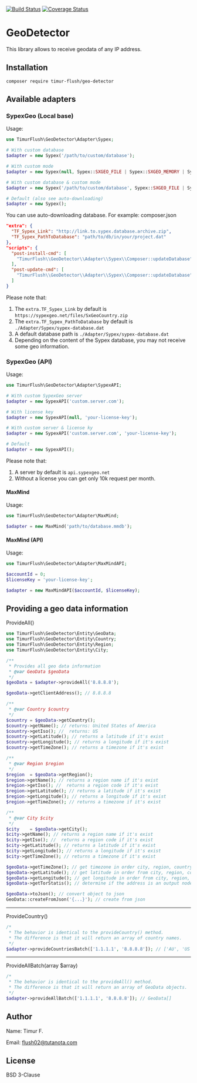 [![Build Status](https://travis-ci.org/TimurFlush/geo-detector.svg?branch=2.x)](https://travis-ci.org/TimurFlush/geo-detector)
[![Coverage Status](https://coveralls.io/repos/github/TimurFlush/geo-detector/badge.svg?branch=2.x)](https://coveralls.io/github/TimurFlush/geo-detector?branch=2.x)


# GeoDetector
This library allows to receive geodata of any IP address. 

## Installation

```shell script
composer require timur-flush/geo-detector
```

## Available adapters

### SypexGeo (Local base)
Usage:
```php
use TimurFlush\GeoDetector\Adapter\Sypex;

# With custom database
$adapter = new Sypex('/path/to/custom/database');

# With custom mode
$adapter = new Sypex(null, Sypex::SXGEO_FILE | Sypex::SXGEO_MEMORY | Sypex::SXGEO_BATCH);

# With custom database & custom mode
$adapter = new Sypex('/path/to/custom/database', Sypex::SXGEO_FILE | Sypex::SXGEO_MEMORY | Sypex::SXGEO_BATCH);

# Default (also see auto-downloading)
$adapter = new Sypex();
```

You can use auto-downloading database. For example: composer.json
```json
"extra": {
  "TF_Sypex_Link": "http://link.to.sypex.database.archive.zip",
  "TF_Sypex_PathToDatabase": "path/to/db/in/your/project.dat"
},
"scripts": {
  "post-install-cmd": [
    "TimurFlush\\GeoDetector\\Adapter\\Sypex\\Composer::updateDatabase"
  ],
  "post-update-cmd": [
    "TimurFlush\\GeoDetector\\Adapter\\Sypex\\Composer::updateDatabase"
  ]
}
```

Please note that:
1. The `extra.TF_Sypex_Link` by default is `https://sypexgeo.net/files/SxGeoCountry.zip`
2. The `extra.TF_Sypex_PathToDatabase` by default is `./Adapter/Sypex/sypex-database.dat`
3. A default database path is `./Adapter/Sypex/sypex-database.dat`
3. Depending on the content of the Sypex database, you may not receive some geo information.

### SypexGeo (API)
Usage:
```php
use TimurFlush\GeoDetector\Adapter\SypexAPI;

# With custom SypexGeo server
$adapter = new SypexAPI('custom.server.com');

# With license key
$adapter = new SypexAPI(null, 'your-license-key');

# With custom server & license ky
$adapter = new SypexAPI('custom.server.com', 'your-license-key');

# Default
$adapter = new SypexAPI();
```

Please note that:
1. A server by default is `api.sypexgeo.net`
2. Without a license you can get only 10k request per month.

#### MaxMind
Usage:
```php
use TimurFlush\GeoDetector\Adapter\MaxMind;

$adapter = new MaxMind('path/to/database.mmdb');
```

#### MaxMind (API)
Usage:
```php
use TimurFlush\GeoDetector\Adapter\MaxMindAPI;

$accountId = 0;
$licenseKey = 'your-license-key';

$adapter = new MaxMindAPI($accountId, $licenseKey);
```

## Providing a geo data information
ProvideAll()
```php
use TimurFlush\GeoDetector\Entity\GeoData;
use TimurFlush\GeoDetector\Entity\Country;
use TimurFlush\GeoDetector\Entity\Region;
use TimurFlush\GeoDetector\Entity\City;

/**
 * Provides all geo data information
 * @var GeoData $geoData 
 */
$geoData = $adapter->provideAll('8.8.8.8');

$geoData->getClientAddress(); // 8.8.8.8

/**
 * @var Country $country 
 */
$country = $geoData->getCountry();
$country->getName(); // returns: United States of America
$country->getIso(); //  returns: US
$country->getLatitude(); // returns a latitude if it's exist
$country->getLongitude(); // returns a longitude if it's exist
$country->getTimeZone(); // returns a timezone if it's exist

/**
 * @var Region $region
 */
$region  = $geoData->getRegion();
$region->getName(); // returns a region name if it's exist
$region->getIso(); //  returns a region code if it's exist 
$region->getLatitude(); // returns a latitude if it's exist
$region->getLongitude(); // returns a longitude if it's exist
$region->getTimeZone(); // returns a timezone if it's exist

/**
 * @var City $city
 */
$city    = $geoData->getCity();
$city->getName(); // returns a region name if it's exist
$city->getIso(); //  returns a region code if it's exist 
$city->getLatitude(); // returns a latitude if it's exist
$city->getLongitude(); // returns a longitude if it's exist
$city->getTimeZone(); // returns a timezone if it's exist

$geoData->getTimeZone(); // get timezone in order city, region, country
$geoData->getLatitude(); // get latitude in order from city, region, country
$geoData->getLongitude(); // get longitude in order from city, region, country
$geoData->getTorStatis(); // determine if the address is an output node in the Tor network

$geoData->toJson(); // convert object to json
GeoData::createFromJson('{...}'); // create from json
```
---
ProvideCountry()
```php
/*
 * The behavior is identical to the provideCountry() method.
 * The difference is that it will return an array of country names.
 */
$adapter->provideCountriesBatch(['1.1.1.1', '8.8.8.8']); // ['AU', 'US']
```
---
ProvideAllBatch(array $array)
```php
/*
 * The behavior is identical to the provideAll() method.
 * The difference is that it will return an array of GeoData objects.
 */
$adapter->provideAllBatch(['1.1.1.1', '8.8.8.8']); // GeoData[]
```


## Author
Name: Timur F.

Email: flush02@tutanota.com

## License
BSD 3-Clause